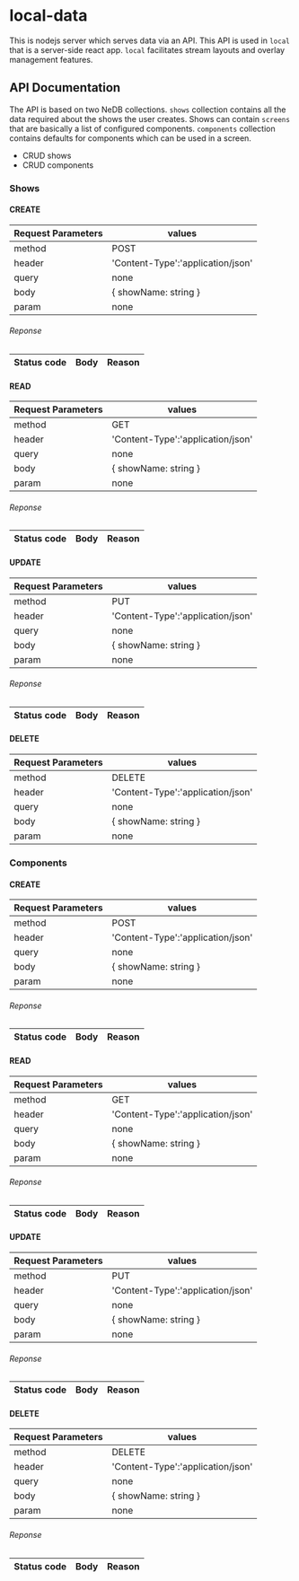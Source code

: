 # local-data

This is nodejs server which serves data via an API.
This API is used in `local` that is a server-side react app. `local` facilitates stream layouts and overlay management features.

## API Documentation

The API is based on two NeDB collections. `shows` collection contains all the data required about the shows the user creates. Shows can contain `screens` that are basically a list of configured components. `components` collection contains defaults for components which can be used in a screen.

- CRUD shows
- CRUD components

### Shows

#### CREATE

Request Parameters | values
--- | --- 
method | POST
header | 'Content-Type':'application/json'
query | none
body | { showName: string } 
param | none

###### Reponse

Status code | Body | Reason
--- | --- | ---

#### READ

Request Parameters | values
--- | --- 
method | GET
header | 'Content-Type':'application/json'
query | none
body | { showName: string } 
param | none

###### Reponse

Status code | Body | Reason
--- | --- | ---

#### UPDATE

Request Parameters | values
--- | --- 
method | PUT
header | 'Content-Type':'application/json'
query | none
body | { showName: string } 
param | none

###### Reponse

Status code | Body | Reason
--- | --- | ---

#### DELETE

Request Parameters | values
--- | --- 
method | DELETE
header | 'Content-Type':'application/json'
query | none
body | { showName: string } 
param | none

### Components

#### CREATE

Request Parameters | values
--- | --- 
method | POST
header | 'Content-Type':'application/json'
query | none
body | { showName: string } 
param | none

###### Reponse

Status code | Body | Reason
--- | --- | ---

#### READ

Request Parameters | values
--- | --- 
method | GET
header | 'Content-Type':'application/json'
query | none
body | { showName: string } 
param | none

###### Reponse

Status code | Body | Reason
--- | --- | ---

#### UPDATE

Request Parameters | values
--- | --- 
method | PUT
header | 'Content-Type':'application/json'
query | none
body | { showName: string } 
param | none

###### Reponse

Status code | Body | Reason
--- | --- | ---

#### DELETE

Request Parameters | values
--- | --- 
method | DELETE
header | 'Content-Type':'application/json'
query | none
body | { showName: string } 
param | none

###### Reponse

Status code | Body | Reason
--- | --- | ---
